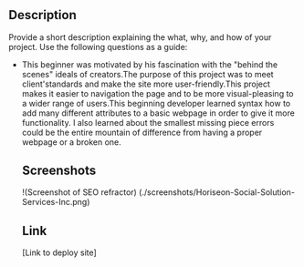 # <Origin-SEO-Refractor>

## Description

Provide a short description explaining the what, why, and how of your project. Use the following questions as a guide:

- This beginner was motivated by his fascination with the "behind the scenes" ideals of creators.The purpose of this project was 
to meet client'standards and make the site more user-friendly.This project makes it easier to navigation the page and to be more
 visual-pleasing to a wider range of users.This beginning developer learned syntax how to add many different attributes to a basic
  webpage in order to give it more functionality. I also learned about the smallest missing piece errors could be the entire 
  mountain of difference from having a proper webpage or a broken one.

  ## Screenshots
  !(Screenshot of SEO refractor) (./screenshots/Horiseon-Social-Solution-Services-Inc.png)

  ## Link
  [Link to deploy site]